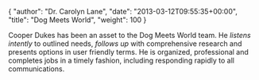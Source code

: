 {
   "author": "Dr. Carolyn Lane",
   "date": "2013-03-12T09:55:35+00:00",
   "title": "Dog Meets World",
   "weight": 100
}

Cooper Dukes has been an asset to the Dog Meets World team. He _listens intently_ to outlined needs, _follows up_ with comprehensive research and presents options in user friendly terms. He is organized, professional and completes jobs in a timely fashion, including responding rapidly to all communications.